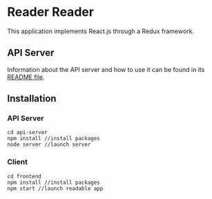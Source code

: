 # Reader Reader

This application implements React.js through a Redux framework.

## API Server
Information about the API server and how to use it can be found in its [README file](api-server/README.md).

## Installation

### API Server
```
cd api-server
npm install //install packages
node server //launch server
```
### Client
```
cd frontend
npm install //install packages
npm start //launch readable app
```
